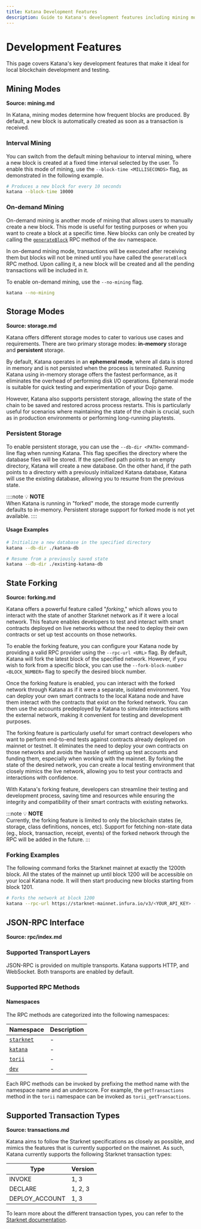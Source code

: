 ```yaml
---
title: Katana Development Features
description: Guide to Katana's development features including mining modes, storage options, network forking, and RPC interfaces for local blockchain development.
---
```


# Development Features

This page covers Katana's key development features that make it ideal for local blockchain development and testing.

## Mining Modes

**Source: mining.md**

In Katana, mining modes determine how frequent blocks are produced. By default, a new block is automatically created as soon as a transaction is received.

### Interval Mining

You can switch from the default mining behaviour to interval mining, where a new block is created at a fixed time interval selected by the user. To enable this mode of mining, use the `--block-time <MILLISECONDS>` flag, as demonstrated in the following example.

```sh
# Produces a new block for every 10 seconds
katana --block-time 10000
```

### On-demand Mining

On-demand mining is another mode of mining that allows users to manually create a new block. This mode is useful for testing purposes or when you want to create a block at a specific time. New blocks can only be created by calling the [`generateBlock`](/toolchain/katana/rpc) RPC method of the `dev` namespace.

In on-demand mining mode, transactions will be executed after receiving them but blocks will not be mined until you have called the `generateBlock` RPC method. Upon calling it, a new block will be created and all the pending transactions will be included in it.

To enable on-demand mining, use the `--no-mining` flag.

```sh
katana --no-mining
```

## Storage Modes

**Source: storage.md**

Katana offers different storage modes to cater to various use cases and requirements. There are two primary storage modes: **in-memory** storage and **persistent** storage.

By default, Katana operates in an **ephemeral mode**, where all data is stored in memory and is not persisted when the process is terminated. Running Katana using in-memory storage offers the fastest performance, as it eliminates the overhead of performing disk I/O operations. Ephemeral mode is suitable for quick testing and experimentation of your Dojo game.

However, Katana also supports persistent storage, allowing the state of the chain to be saved and restored across process restarts. This is particularly useful for scenarios where maintaining the state of the chain is crucial, such as in production environments or performing long-running playtests.

### Persistent Storage

To enable persistent storage, you can use the `--db-dir <PATH>` command-line flag when running Katana. This flag specifies the directory where the database files will be stored. If the specified path points to an empty directory, Katana will create a new database. On the other hand, if the path points to a directory with a previously initialized Katana database, Katana will use the existing database, allowing you to resume from the previous state.

::::note
💡 **NOTE**  
When Katana is running in "forked" mode, the storage mode currently defaults to in-memory. Persistent storage support for forked mode is not yet available.
::::

#### Usage Examples

```sh
# Initialize a new database in the specified directory
katana --db-dir ./katana-db
```

```sh
# Resume from a previously saved state
katana --db-dir ./existing-katana-db
```

## State Forking

**Source: forking.md**

Katana offers a powerful feature called "_forking_," which allows you to interact with the state of another Starknet network as if it were a local network. This feature enables developers to test and interact with smart contracts deployed on live networks without the need to deploy their own contracts or set up test accounts on those networks.

To enable the forking feature, you can configure your Katana node by providing a valid RPC provider using the `--rpc-url <URL>` flag. By default, Katana will fork the latest block of the specified network. However, if you wish to fork from a specific block, you can use the `--fork-block-number <BLOCK_NUMBER>` flag to specify the desired block number.

Once the forking feature is enabled, you can interact with the forked network through Katana as if it were a separate, isolated environment. You can deploy your own smart contracts to the local Katana node and have them interact with the contracts that exist on the forked network. You can then use the accounts predeployed by Katana to simulate interactions with the external network, making it convenient for testing and development purposes.

The forking feature is particularly useful for smart contract developers who want to perform end-to-end tests against contracts already deployed on mainnet or testnet. It eliminates the need to deploy your own contracts on those networks and avoids the hassle of setting up test accounts and funding them, especially when working with the mainnet. By forking the state of the desired network, you can create a local testing environment that closely mimics the live network, allowing you to test your contracts and interactions with confidence.

With Katana's forking feature, developers can streamline their testing and development process, saving time and resources while ensuring the integrity and compatibility of their smart contracts with existing networks.

:::note
💡 **NOTE**  
Currently, the forking feature is limited to only the blockchain states (ie, storage, class definitions, nonces, etc). Support for fetching non-state data (eg., block, transaction, receipt, events) of the forked network through the RPC will be added in the future.
:::

### Forking Examples

The following command forks the Starknet mainnet at exactly the 1200th block. All the states of the mainnet up until block 1200 will be accessible on your local Katana node. It will then start producing new blocks starting from block 1201.

```sh
# Forks the network at block 1200
katana --rpc-url https://starknet-mainnet.infura.io/v3/<YOUR_API_KEY> --fork-block-number 1200
```

## JSON-RPC Interface

**Source: rpc/index.md**

### Supported Transport Layers

JSON-RPC is provided on multiple transports. Katana supports HTTP, and WebSocket. Both transports are enabled by default.

### Supported RPC Methods

#### Namespaces

The RPC methods are categorized into the following namespaces:

| Namespace                                    | Description |
| -------------------------------------------- | ----------- |
| [`starknet`](/toolchain/katana/rpc/starknet) | -           |
| [`katana`](/toolchain/katana/rpc/katana)     | -           |
| [`torii`](/toolchain/katana/rpc/torii)       | -           |
| [`dev`](/toolchain/katana/rpc/dev)           | -           |

Each RPC methods can be invoked by prefixing the method name with the namespace name and an underscore. For example, the `getTransactions` method in the `torii` namespace can be invoked as `torii_getTransactions`.

## Supported Transaction Types

**Source: transactions.md**

Katana aims to follow the Starknet specifications as closely as possible, and mimics the features that is currently supported on the mainnet. As such, Katana currently supports the following Starknet transaction types:

| Type           | Version |
| -------------- | ------- |
| INVOKE         | 1, 3    |
| DECLARE        | 1, 2, 3 |
| DEPLOY_ACCOUNT | 1, 3    |

To learn more about the different transaction types, you can refer to the [Starknet documentation](https://docs.starknet.io/documentation/framework_and_concepts/Network_Architecture/transactions).